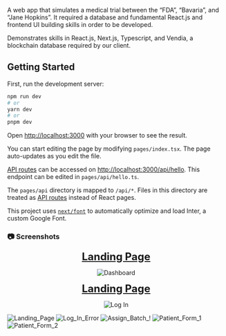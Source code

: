 A web app that simulates a medical trial between the “FDA”, “Bavaria”, and “Jane Hopkins”. It required a database and fundamental React.js and frontend UI building skills in order to be developed.

Demonstrates skills in React.js, Next.js, Typescript, and Vendia, a blockchain database required by our client.

## Getting Started

First, run the development server:

```bash
npm run dev
# or
yarn dev
# or
pnpm dev
```

Open [http://localhost:3000](http://localhost:3000) with your browser to see the result.

You can start editing the page by modifying `pages/index.tsx`. The page auto-updates as you edit the file.

[API routes](https://nextjs.org/docs/api-routes/introduction) can be accessed on [http://localhost:3000/api/hello](http://localhost:3000/api/hello). This endpoint can be edited in `pages/api/hello.ts`.

The `pages/api` directory is mapped to `/api/*`. Files in this directory are treated as [API routes](https://nextjs.org/docs/api-routes/introduction) instead of React pages.

This project uses [`next/font`](https://nextjs.org/docs/basic-features/font-optimization) to automatically optimize and load Inter, a custom Google Font.

### :camera: Screenshots
<div align="center">
  <p> <font size="5"><u><strong>Landing Page</strong></u></font> </p>
  <img src="https://github.com/JohnnyNguyen52/VendiaWebApp/assets/102269099/4222dec5-b53b-4eff-b003-df3fb8aff71c" alt="Dashboard" />
</div>

<div align="center">
  <p> <font size="5"><u><strong>Landing Page</strong></u></font> </p>
  <img src="https://github.com/JohnnyNguyen52/VendiaWebApp/assets/102269099/ccfd1e65-9c0f-418f-84df-cdcfca097d0e" alt="Log In" />
</div>


![Landing_Page](https://github.com/JohnnyNguyen52/VendiaWebApp/assets/102269099/4222dec5-b53b-4eff-b003-df3fb8aff71c)
![Log_In_Error](https://github.com/JohnnyNguyen52/VendiaWebApp/assets/102269099/ccfd1e65-9c0f-418f-84df-cdcfca097d0e)
![Assign_Batch_!](https://github.com/JohnnyNguyen52/VendiaWebApp/assets/102269099/b151541f-7ceb-41a1-b64b-156af645666b)
![Patient_Form_1](https://github.com/JohnnyNguyen52/VendiaWebApp/assets/102269099/aa5599b9-779a-43ee-9925-5f5d2ebe9fd7)
![Patient_Form_2](https://github.com/JohnnyNguyen52/VendiaWebApp/assets/102269099/2784f98c-e6a7-408d-bfea-28e13e38fa42)
